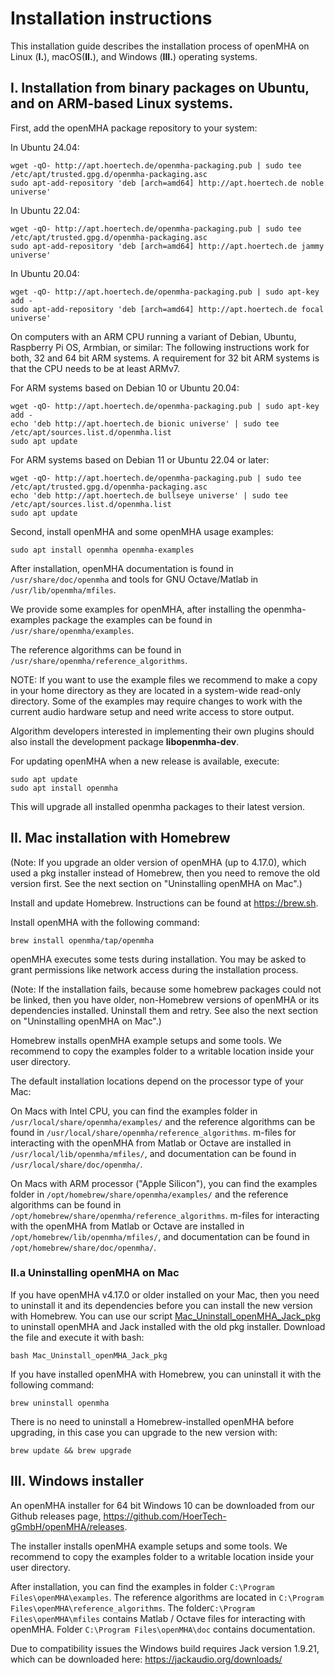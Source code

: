 # Installation instructions

This installation guide describes the installation process of openMHA on
Linux (__I.__),  macOS(__II.__), and Windows (__III.__) operating systems.

## I. Installation from binary packages on Ubuntu, and on ARM-based Linux systems.

First, add the openMHA package repository to your system:

In Ubuntu 24.04:

    wget -qO- http://apt.hoertech.de/openmha-packaging.pub | sudo tee /etc/apt/trusted.gpg.d/openmha-packaging.asc
    sudo apt-add-repository 'deb [arch=amd64] http://apt.hoertech.de noble universe'

In Ubuntu 22.04:

    wget -qO- http://apt.hoertech.de/openmha-packaging.pub | sudo tee /etc/apt/trusted.gpg.d/openmha-packaging.asc
    sudo apt-add-repository 'deb [arch=amd64] http://apt.hoertech.de jammy universe'

In Ubuntu 20.04:

    wget -qO- http://apt.hoertech.de/openmha-packaging.pub | sudo apt-key add -
    sudo apt-add-repository 'deb [arch=amd64] http://apt.hoertech.de focal universe'

On computers with an ARM CPU running a variant of Debian, Ubuntu,
Raspberry Pi OS, Armbian, or similar: The following instructions work for
both, 32 and 64 bit ARM systems.  A requirement for 32 bit ARM systems is that
the CPU needs to be at least ARMv7.

For ARM systems based on Debian 10 or Ubuntu 20.04:

    wget -qO- http://apt.hoertech.de/openmha-packaging.pub | sudo apt-key add -
    echo 'deb http://apt.hoertech.de bionic universe' | sudo tee /etc/apt/sources.list.d/openmha.list
    sudo apt update

For ARM systems based on Debian 11 or Ubuntu 22.04 or later:

    wget -qO- http://apt.hoertech.de/openmha-packaging.pub | sudo tee /etc/apt/trusted.gpg.d/openmha-packaging.asc
    echo 'deb http://apt.hoertech.de bullseye universe' | sudo tee /etc/apt/sources.list.d/openmha.list
    sudo apt update


Second, install openMHA and some openMHA usage examples:
```
sudo apt install openmha openmha-examples
```

After installation, openMHA documentation is found in
`/usr/share/doc/openmha`
and tools for GNU Octave/Matlab in `/usr/lib/openmha/mfiles`.

We provide some examples for openMHA, after installing the openmha-examples
package the examples can be found in `/usr/share/openmha/examples`.

The reference algorithms can be found in `/usr/share/openmha/reference_algorithms`.

NOTE: If you want to use the example files we recommend to make a copy in your
home directory as they are located in a system-wide read-only directory. Some of
the examples may require changes to work with the current audio hardware setup
and need write access to store output.

Algorithm developers interested in implementing their own plugins should also
install the development package __libopenmha-dev__.

For updating openMHA when a new release is available, execute:

```
sudo apt update
sudo apt install openmha
```

This will upgrade all installed openmha packages to their latest version.

## II. Mac installation with Homebrew

(Note: If you upgrade an older version of openMHA (up to 4.17.0), which used a
pkg installer instead of Homebrew, then you need to remove the old version
first. See the next section on "Uninstalling openMHA on Mac".)

Install and update Homebrew. Instructions can be found at https://brew.sh.

Install openMHA with the following command:

```
brew install openmha/tap/openmha
```

openMHA executes some tests during installation. You may be asked to grant
permissions like network access during the installation process.

(Note: If the installation fails, because some homebrew packages could not be
linked, then you have older, non-Homebrew versions of openMHA or its
dependencies installed. Uninstall them and retry. See also the next section on
"Uninstalling openMHA on Mac".)

Homebrew installs openMHA example setups and some tools. We recommend to
copy the examples folder to a writable location inside your user directory.

The default installation locations depend on the processor type of your Mac:

On Macs with Intel CPU, you can find the examples folder in
`/usr/local/share/openmha/examples/` and the reference algorithms can be found
in `/usr/local/share/openmha/reference_algorithms`. m-files for interacting
with the openMHA from Matlab or Octave are installed in
`/usr/local/lib/openmha/mfiles/`, and documentation can be found in
`/usr/local/share/doc/openmha/`.

On Macs with ARM processor ("Apple Silicon"), you can find the examples
folder in `/opt/homebrew/share/openmha/examples/` and the reference algorithms
can be found in `/opt/homebrew/share/openmha/reference_algorithms`. m-files
for interacting with the openMHA from Matlab or Octave are installed in
`/opt/homebrew/lib/openmha/mfiles/`, and documentation can be found in
`/opt/homebrew/share/doc/openmha/`.

### II.a Uninstalling openMHA on Mac

If you have openMHA v4.17.0 or older installed on your Mac, then you need
to uninstall it and its dependencies before you can install the new version
with Homebrew. You can use our script
[Mac_Uninstall_openMHA_Jack_pkg](Mac_Uninstall_openMHA_Jack_pkg)
to uninstall openMHA and Jack installed with the old pkg installer.
Download the file and execute it with bash:
```
bash Mac_Uninstall_openMHA_Jack_pkg
```

If you have installed openMHA with Homebrew, you can uninstall it with the
following command:
```
brew uninstall openmha
```
There is no need to uninstall a Homebrew-installed openMHA before upgrading,
in this case you can upgrade to the new version with:
```
brew update && brew upgrade
```

## III. Windows installer

An openMHA installer for 64 bit Windows 10 can be downloaded from our
Github releases page, https://github.com/HoerTech-gGmbH/openMHA/releases.

The installer installs openMHA example setups and some tools. We recommend to
copy the examples folder to a writable location inside your user directory.

After installation, you can find the examples in folder
`C:\Program Files\openMHA\examples`. The reference algorithms are located in
`C:\Program Files\openMHA\reference_algorithms`.
The folder`C:\Program Files\openMHA\mfiles` contains Matlab / Octave files for
interacting with openMHA.  Folder `C:\Program Files\openMHA\doc` contains
documentation.

Due to compatibility issues the Windows build requires Jack version 1.9.21, which can
be downloaded here: https://jackaudio.org/downloads/
